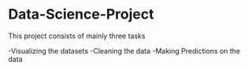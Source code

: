 # Data-Science-Project

This project consists of mainly three tasks

-Visualizing the datasets
-Cleaning the data
-Making Predictions on the data
